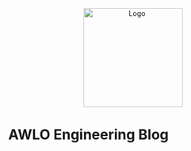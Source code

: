 <div align="center">
    <img src="https://awlo.org/wp-content/uploads/2019/01/awlox120.png" alt="Logo" width='200px' height='200px'/>
</div>

# AWLO Engineering Blog